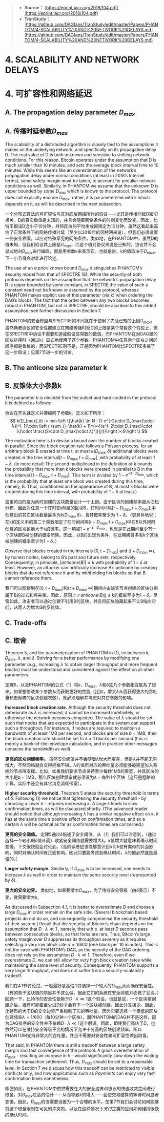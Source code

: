 
>* **Source：** [https://eprint.iacr.org/2018/104.pdf](https://eprint.iacr.org/2018/104.pdf)  
>* **TranStudy：** [https://github.com/DAGfans/TranStudy/edit/master/Papers/PHANTOM/4-SCALABILITY%20AND%20NETWORK%20DELAYS.md](https://github.com/DAGfans/TranStudy/edit/master/Papers/PHANTOM/4-SCALABILITY%20AND%20NETWORK%20DELAYS.md)


# 4. SCALABILITY AND NETWORK DELAYS

# 4. 可扩容性和网络延迟

## A. The propagation delay parameter $D_{max}$

## A. 传播时延参数$D_{max}$

The scalability of a distributed algorithm is closely tied to the assumptions it makes on the
underlying network, and specifically on its propagation delay D. The real value of D is both
unknown and sensitive to shifting network conditions. For this reason, Bitcoin operates under
the assumption that D is much smaller than 10 minutes, and sets the average block interval
time to 10 minutes. While this seems like an overestimation of the network’s propagation delay
under normal conditions (at least in 2018’s Internet terms), some safety margin must be taken,
to account for peculiar network conditions as well. Similarly, in PHANTOM we assume that
the unknown D is upper bounded by some $D_{max}$ which is known to the protocol. The protocol
does not explicitly encode $D_{max}$, rather, it is parameterized with k which depends on it, as will
be described in the next subsection.

一个分布式算法的可扩容性与其对底层网络所作的假设——尤其是传播时延D密切相关。D的真实数值是未知的，并且会随着网络条件的时刻变化而改变。因此，比特币假设D远小于10分钟，并将区块的平均生成间隔定为10分钟。虽然这看起来高估了正常条件下的网络传播时延（至少以2018年的因特网来说），但我们必须设置一些安全界限，以应对特殊罕见的网络条件。类似地，在PHANTOM中，虽然D的值未知，但我们假设其上限是$D_{max}$，而这个值对协议来说是已知的。协议并不会显式地对$D_{max}$进行编码，而是用参数k来表示它。也就是说，k的值取决于$D_{max}$。下一小节将会对此进行论述。

The use of an *a priori* known bound $D_{max}$ distinguishes PHANTOM’s security model from
that of SPECTRE [8]. While the security of both protocols depends on the assumption that the
network’s propagation delay D is upper bounded by some constant, in SPECTRE the value of
such a constant need not be known or assumed by the protocol, whereas PHANTOM makes
explicit use of this parameter (via k) when ordering the DAG’s blocks. The fact that the order
between any two blocks becomes robust in PHANTOM, but not in SPECTRE, should be ascribed
to this added assumption; see further discussion in Section 7.

PHANTOM的安全模型与SPECTRE的不同就在于使用了先验已知的上限$D_{max}$。虽然两者协议的安全性都建立在网络传播时延D的上限是某个常数这个假设上，但在SPECTRE中协议不需要知道或假设该常数的数值，而PHANTOM在对DAG里的区块排序时（通过k）显式地使用了这个参数。PHANTOM中任意两个区块之间的顺序都是鲁棒的，而SPECTRE则不是，正是因为PHANTOM比SPECTRE多做了这一步假设；见第7节进一步的讨论。

## B. The anticone size parameter k

## B. 反锥体大小参数k

The parameter k is decided from the outset and hard-coded in the protocol. It is defined as
follows:

协议在开头就定义并硬编码了参数k。定义如下所示：
$$
 k(D_{max},δ) := min \left \{\hat{k} \in N : (1-e^{-2\cdot D_{max}\cdot λ})^{-1}\cdot \left ( \sum_{j=\hat{k} + 1}^{∞}{e^{-2\cdot D_{max}\cdot λ}\cdot \frac{(2\cdot D_{max}\cdot λ)^j}{j!}}\right )<δ\right \}
$$


The motivation here is to devise a bound over the number of blocks created in parallel. Since
the block creation rate follows a Poisson process, for an arbitrary block B created at time t,
at most $k(D_{max},δ)$ additional blocks were created in the time interval$[t - D_{max}, t + D_{max}]$, with
probability of at least $1 - δ$. (In more detail: The second multiplicand in the definition of k
bounds the probability that more than k blocks were created in parallel to B in the time interval
$[t - D_{max}, t + D_{max}]$. This term is divided by $1 - e^{-2 \cdot D_{max}}$, which is the probability that
at least one block was created during this time, namely, B. Thus, conditioned on the
appearance of B, at most k blocks were created during this time interval, with probability of
$1 - δ$ at least.)

这里的目的是为同时创建的区块数量设计一个上限。由于区块的创建频率服从泊松分布，因此对任意一个在时刻t创建的区块B，在时间间隔$[t - D_{max}, t + D_{max}]$,中创建出的其它区块数量最多为$k(D_{max},δ)$，且其概率至少为 $1 - δ$。（更具体地说：在k的定义中的第二个乘数限定了在时间间隔$[t - D_{max}, t + D_{max}]$中在B以外同时创建的区块数量大于k的概率。这一项被$1 - e^{-2 \cdot D_{max}}$，也就是在此期间至少有一个区块即B被创建的概率所除。因此，以B的出现为条件，在此期间最多有k个区块被创建的概率至少为$1 - δ$。）

Observe that blocks created in the intervals $[0, t - D_{max})$ and $(t + D_{max}, ∞)$, by honest nodes,
belong to B’s past and future sets, respectively. Consequently, in principle, $|anticone(B)| ≤ k$
with probability of $1 - δ$ at least. However, an attacker can artificially increase B’s anticone by
creating blocks that do not reference it and by withholding his blocks so that B cannot reference
them.

我们可以观察到在$[0, t - D_{max})$和$(t + D_{max}, ∞)$期间内由诚实节点创建的区块分别属于B的过去和将来集。因此，原则上$\|anticone(B)\| ≤ k$的概率至少为$1 - δ$。尽管如此，攻击者可以通过创建不引用B的区块，并且将区块隐藏起来不让B指向它们，从而人为增大B的反锥体。


## C. Trade-offs

## C. 取舍

Theorem 5, and the parameterization of PHANTOM in (1), tie between $k$, $D_{max}$, $λ$, and $δ$.
Striving for a better performance by modifying one parameter (e.g., increasing $λ$ to obtain larger
throughput and more frequent blocks) must be understood and considered against the effect on
all other parameters.

定理5，以及PHANTOM的公式（1）将$k$、$D_{max}$、$λ$和$δ$这几个参数相互联系了起来。如果想修改某个参数从而获取更好的性能（比如，增大$λ$从而获得更大的吞吐量和更频繁的区块创建次数），就必须理解并考虑对其它参数的影响。

**Increased block creation rate.** Although the security threshold does not deteriorate as $λ$ is
increased, $λ$ cannot be increased indefinitely, or otherwise the network becomes congested. The
value of $λ$ should be set such that nodes that are expected to participate in the system can
support such a throughput. For instance, if nodes are required to maintain a bandwidth of at
least 1MB per second, and blocks are of size $b$ = 1MB, then the block creation rate should
be set to $λ$ = 1 blocks per second (this is merely a back-of-the-envelope calculation, and in
practice other messages consume the bandwidth as well).

**更高的区块创建频率。** 虽然安全阈值并不会随着$λ$增大而变差，但是$λ$并不能无穷增大，不然网络就会变得拥堵不堪。$λ$的值所对应的吞吐量必须能够被期望加入系统的节点所支撑。比如，如果我们要求节点保持至少每秒1MB的带宽，并且区块的大小是$b$ = 1MB，那么区块创建频率就必须设为$λ$ = 每秒1个区块（这只是粗略的计算，实际中还会有其它消息消耗带宽）。

**Higher security threshold.** Theorem 5 states the security threshold in terms of $δ$. Following (1)
we notice that tightening the security threshold - by choosing a lower $δ$ - requires increasing
$k$. A large $k$ leads to slow confirmation times, as will be discussed shortly.
(The advanced reader should notice that although increasing $λ$ has a similar negative effect on $k$, it has at the
same time a positive effect on confirmation times, and so a certain $λ$ will be optimal as far as confirmation times are concerned.)

**更高的安全阈值。** 定理5通过$δ$描述了安全阈值。从（1）我们可以注意到，（通过选择一个较小的$δ$值从而）收紧安全阈值就需要增大$k$。$k$值增大就意味着确认时间变慢，下文很快就会讨论到。（高阶读者应该能够意识到$λ$对$k$也有类似的负面影响，同时对确认时间有正面影响，因此只要能考虑到确认时间，$λ$的值必然就是最佳的。）

**Larger safety margin.** Similarly, if $D_{max}$ is to be increased, one needs to increase $k$ as well
in order to maintain the same security level (represented by $δ$).

**更大的安全边界。** 类似地，如果要增大$D_{max}$，为了维持安全等级（由$δ$表示）不变，就需要增大$k$。

As discussed in Subsection 4.1, it is better to overestimate $D$ and choose a large $D_{max}$ in order
remain on the safe side. (Several blockchain based projects do not do so, and consequently compromise the security threshold of their system.) 
Recall that the security of Bitcoin’s chain depends on the assumption
that $D \cdot λ \ll 1$ , namely, that w.h.p. at least $D$ seconds pass between consecutive blocks, so that
forks are rare. Thus, Bitcoin’s large safety margin over $D$ suppresses its throughput severely as
it requires selecting a very low block rate $λ = 1 / 600$ (one block per 10 minutes). This is not
the case with PHANTOM’s DAG, as the security of the DAG ordering does not rely on the
assumption $D \cdot λ \ll 1$. Therefore, even if we overestimate $D$, we can still allow for very high
block creation rates while maintaining the same level of security. Consequently, PHANTOM
supports a very large throughput, and does not suffer from a security-scalability tradeoff.

我们在4.1节讨论过，一般最好是高估$D$并选择一个较大的$D_{max}$从而确保安全性。（有的基于区块链的项目并不这么做，因此它们的系统在安全阈值方面做了妥协。）回顾一下，比特币的安全性依赖于$D \cdot λ \ll 1$这个假设，也就是说，一个区块被创建之后，极有可能要至少过$D$秒才会有下一个区块被创建，因此分叉极少。因此，比特币的大于$D$的安全边界严重抑制了它的吞吐量，因为它要选择一个很低的区块创建频率$λ = 1 / 600$（每10分钟一个区块）。而PHANTOM的DAG并不是这样，因为DAG排序的安全性并不依赖$D \cdot λ \ll 1$这个假设。因此，即使我们高估了$D$，也依然可以在维持安全等级不变的情况下允许十分高的区块创建频率。所以PHANTOM支持非常大的吞吐量，并且不需要对安全性和可扩容性做出取舍。

That said, in PHANTOM there is still a tradeoff between a large safety margin and fast
convergence of the protocol. A gross overestimation of $D_{max}$ - resulting an increase in $k$ -
would significantly slow down the waiting time for transaction settlement. Thus, $D_{max}$ should
be set to a reasonable level. In Section 7 we discuss how this tradeoff can be restricted to visible
conflicts only, and how applications such as *Payments* can enjoy very fast confirmation times
nonetheless.

即便如此，在PHANTOM中依然需要在大的安全边界和协议的快速收敛之间进行取舍。对$D_{max}$过高的估计——从而导致$k$的增大——会使交易结算的等待时间显著变慢。因此，$D_{max}$的值需要设置为一个合理的水平。在第7节我们会讨论如何能够将这个取舍限制在可见的冲突内，以及在这种情况下*支付*之类的应用如何维持很快的确认时间。
